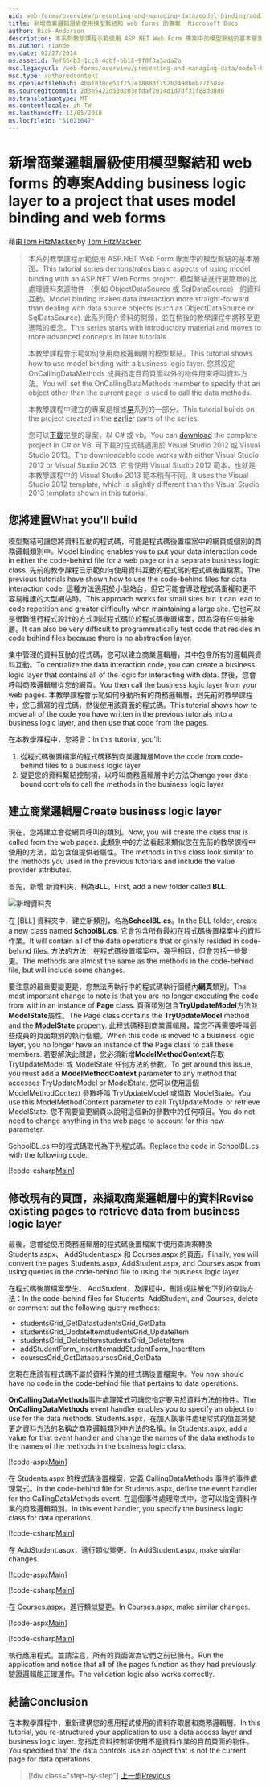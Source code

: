 ```yaml
---
uid: web-forms/overview/presenting-and-managing-data/model-binding/adding-business-logic-layer
title: 新增商業邏輯層級使用模型繫結和 web forms 的專案 |Microsoft Docs
author: Rick-Anderson
description: 本系列教學課程示範使用 ASP.NET Web Form 專案中的模型繫結的基本層面。 模型繫結進行資料互動更多簡單-...
ms.author: riande
ms.date: 02/27/2014
ms.assetid: 7ef664b3-1cc8-4cbf-bb18-9f0f3a3ada2b
msc.legacyurl: /web-forms/overview/presenting-and-managing-data/model-binding/adding-business-logic-layer
msc.type: authoredcontent
ms.openlocfilehash: 4ba1830ce51f257e18880f752b249dbeb77f504e
ms.sourcegitcommit: 2d3e5422d530203efdaf2014d1d7df31f88d08d0
ms.translationtype: MT
ms.contentlocale: zh-TW
ms.lasthandoff: 11/05/2018
ms.locfileid: "51021647"
---
```

<a name="adding-business-logic-layer-to-a-project-that-uses-model-binding-and-web-forms"></a><span data-ttu-id="92396-104">新增商業邏輯層級使用模型繫結和 web forms 的專案</span><span class="sxs-lookup"><span data-stu-id="92396-104">Adding business logic layer to a project that uses model binding and web forms</span></span>
====================
<span data-ttu-id="92396-105">藉由[Tom FitzMacken](https://github.com/tfitzmac)</span><span class="sxs-lookup"><span data-stu-id="92396-105">by [Tom FitzMacken](https://github.com/tfitzmac)</span></span>

> <span data-ttu-id="92396-106">本系列教學課程示範使用 ASP.NET Web Form 專案中的模型繫結的基本層面。</span><span class="sxs-lookup"><span data-stu-id="92396-106">This tutorial series demonstrates basic aspects of using model binding with an ASP.NET Web Forms project.</span></span> <span data-ttu-id="92396-107">模型繫結進行更簡單的比處理資料來源物件 （例如 ObjectDataSource 或 SqlDataSource） 的資料互動。</span><span class="sxs-lookup"><span data-stu-id="92396-107">Model binding makes data interaction more straight-forward than dealing with data source objects (such as ObjectDataSource or SqlDataSource).</span></span> <span data-ttu-id="92396-108">此系列簡介資料的開頭，並在稍後的教學課程中將移至更進階的概念。</span><span class="sxs-lookup"><span data-stu-id="92396-108">This series starts with introductory material and moves to more advanced concepts in later tutorials.</span></span>
> 
> <span data-ttu-id="92396-109">本教學課程會示範如何使用商務邏輯層的模型繫結。</span><span class="sxs-lookup"><span data-stu-id="92396-109">This tutorial shows how to use model binding with a business logic layer.</span></span> <span data-ttu-id="92396-110">您將設定 OnCallingDataMethods 成員指定目前頁面以外的物件用來呼叫資料方法。</span><span class="sxs-lookup"><span data-stu-id="92396-110">You will set the OnCallingDataMethods member to specify that an object other than the current page is used to call the data methods.</span></span>
> 
> <span data-ttu-id="92396-111">本教學課程中建立的專案是根據[早](retrieving-data.md)系列的一部分。</span><span class="sxs-lookup"><span data-stu-id="92396-111">This tutorial builds on the project created in the [earlier](retrieving-data.md) parts of the series.</span></span>
> 
> <span data-ttu-id="92396-112">您可以[下載](https://go.microsoft.com/fwlink/?LinkId=286116)完整的專案，以 C# 或 vb。</span><span class="sxs-lookup"><span data-stu-id="92396-112">You can [download](https://go.microsoft.com/fwlink/?LinkId=286116) the complete project in C# or VB.</span></span> <span data-ttu-id="92396-113">可下載的程式碼適用於 Visual Studio 2012 或 Visual Studio 2013。</span><span class="sxs-lookup"><span data-stu-id="92396-113">The downloadable code works with either Visual Studio 2012 or Visual Studio 2013.</span></span> <span data-ttu-id="92396-114">它會使用 Visual Studio 2012 範本，也就是本教學課程中的 Visual Studio 2013 範本稍有不同。</span><span class="sxs-lookup"><span data-stu-id="92396-114">It uses the Visual Studio 2012 template, which is slightly different than the Visual Studio 2013 template shown in this tutorial.</span></span>


## <a name="what-youll-build"></a><span data-ttu-id="92396-115">您將建置</span><span class="sxs-lookup"><span data-stu-id="92396-115">What you'll build</span></span>

<span data-ttu-id="92396-116">模型繫結可讓您將資料互動的程式碼，可能是程式碼後置檔案中的網頁或個別的商務邏輯類別中。</span><span class="sxs-lookup"><span data-stu-id="92396-116">Model binding enables you to put your data interaction code in either the code-behind file for a web page or in a separate business logic class.</span></span> <span data-ttu-id="92396-117">先前的教學課程已示範如何使用資料互動的程式碼的程式碼後置檔案。</span><span class="sxs-lookup"><span data-stu-id="92396-117">The previous tutorials have shown how to use the code-behind files for data interaction code.</span></span> <span data-ttu-id="92396-118">這種方法適用於小型站台，但它可能會導致程式碼重複和更不容易維護的大型網站時。</span><span class="sxs-lookup"><span data-stu-id="92396-118">This approach works for small sites but it can lead to code repetition and greater difficulty when maintaining a large site.</span></span> <span data-ttu-id="92396-119">它也可以是很難進行程式設計的方式測試程式碼位於程式碼後置檔案，因為沒有任何抽象層。</span><span class="sxs-lookup"><span data-stu-id="92396-119">It can also be very difficult to programmatically test code that resides in code behind files because there is no abstraction layer.</span></span>

<span data-ttu-id="92396-120">集中管理的資料互動的程式碼，您可以建立商業邏輯層，其中包含所有的邏輯與資料互動。</span><span class="sxs-lookup"><span data-stu-id="92396-120">To centralize the data interaction code, you can create a business logic layer that contains all of the logic for interacting with data.</span></span> <span data-ttu-id="92396-121">然後，您會呼叫商務邏輯層從您的網頁。</span><span class="sxs-lookup"><span data-stu-id="92396-121">You then call the business logic layer from your web pages.</span></span> <span data-ttu-id="92396-122">本教學課程會示範如何移動所有的商務邏輯層，到先前的教學課程中，您已撰寫的程式碼，然後使用該頁面的程式碼。</span><span class="sxs-lookup"><span data-stu-id="92396-122">This tutorial shows how to move all of the code you have written in the previous tutorials into a business logic layer, and then use that code from the pages.</span></span>

<span data-ttu-id="92396-123">在本教學課程中，您將會：</span><span class="sxs-lookup"><span data-stu-id="92396-123">In this tutorial, you'll:</span></span>

1. <span data-ttu-id="92396-124">從程式碼後置檔案的程式碼移到商業邏輯層</span><span class="sxs-lookup"><span data-stu-id="92396-124">Move the code from code-behind files to a business logic layer</span></span>
2. <span data-ttu-id="92396-125">變更您的資料繫結控制項，以呼叫商務邏輯層中的方法</span><span class="sxs-lookup"><span data-stu-id="92396-125">Change your data bound controls to call the methods in the business logic layer</span></span>

## <a name="create-business-logic-layer"></a><span data-ttu-id="92396-126">建立商業邏輯層</span><span class="sxs-lookup"><span data-stu-id="92396-126">Create business logic layer</span></span>

<span data-ttu-id="92396-127">現在，您將建立會從網頁呼叫的類別。</span><span class="sxs-lookup"><span data-stu-id="92396-127">Now, you will create the class that is called from the web pages.</span></span> <span data-ttu-id="92396-128">此類別中的方法看起來類似您在先前的教學課程中使用的方法，並包含值提供者屬性。</span><span class="sxs-lookup"><span data-stu-id="92396-128">The methods in this class look similar to the methods you used in the previous tutorials and include the value provider attributes.</span></span>

<span data-ttu-id="92396-129">首先，新增 新資料夾，稱為**BLL**。</span><span class="sxs-lookup"><span data-stu-id="92396-129">First, add a new folder called **BLL**.</span></span>

![新增資料夾](adding-business-logic-layer/_static/image1.png)

<span data-ttu-id="92396-131">在 [BLL] 資料夾中，建立新類別，名為**SchoolBL.cs**。</span><span class="sxs-lookup"><span data-stu-id="92396-131">In the BLL folder, create a new class named **SchoolBL.cs**.</span></span> <span data-ttu-id="92396-132">它會包含所有最初在程式碼後置檔案中的資料作業。</span><span class="sxs-lookup"><span data-stu-id="92396-132">It will contain all of the data operations that originally resided in code-behind files.</span></span> <span data-ttu-id="92396-133">方法的方法，在程式碼後置檔案中，幾乎相同，但會包括一些變更。</span><span class="sxs-lookup"><span data-stu-id="92396-133">The methods are almost the same as the methods in the code-behind file, but will include some changes.</span></span>

<span data-ttu-id="92396-134">要注意的最重要變更是，您無法再執行中的程式碼執行個體內**網頁**類別。</span><span class="sxs-lookup"><span data-stu-id="92396-134">The most important change to note is that you are no longer executing the code from within an instance of **Page** class.</span></span> <span data-ttu-id="92396-135">頁面類別包含**TryUpdateModel**方法並**ModelState**屬性。</span><span class="sxs-lookup"><span data-stu-id="92396-135">The Page class contains the **TryUpdateModel** method and the **ModelState** property.</span></span> <span data-ttu-id="92396-136">此程式碼移到商業邏輯層，當您不再需要呼叫這些成員的頁面類別的執行個體。</span><span class="sxs-lookup"><span data-stu-id="92396-136">When this code is moved to a business logic layer, you no longer have an instance of the Page class to call these members.</span></span> <span data-ttu-id="92396-137">若要解決此問題，您必須新增**ModelMethodContext**存取 TryUpdateModel 或 ModelState 任何方法的參數。</span><span class="sxs-lookup"><span data-stu-id="92396-137">To get around this issue, you must add a **ModelMethodContext** parameter to any method that accesses TryUpdateModel or ModelState.</span></span> <span data-ttu-id="92396-138">您可以使用這個 ModelMethodContext 參數呼叫 TryUpdateModel 或擷取 ModelState。</span><span class="sxs-lookup"><span data-stu-id="92396-138">You use this ModelMethodContext parameter to call TryUpdateModel or retrieve ModelState.</span></span> <span data-ttu-id="92396-139">您不需要變更網頁以說明這個新的參數中的任何項目。</span><span class="sxs-lookup"><span data-stu-id="92396-139">You do not need to change anything in the web page to account for this new parameter.</span></span>

<span data-ttu-id="92396-140">SchoolBL.cs 中的程式碼取代為下列程式碼。</span><span class="sxs-lookup"><span data-stu-id="92396-140">Replace the code in SchoolBL.cs with the following code.</span></span>

[!code-csharp[Main](adding-business-logic-layer/samples/sample1.cs)]

## <a name="revise-existing-pages-to-retrieve-data-from-business-logic-layer"></a><span data-ttu-id="92396-141">修改現有的頁面，來擷取商業邏輯層中的資料</span><span class="sxs-lookup"><span data-stu-id="92396-141">Revise existing pages to retrieve data from business logic layer</span></span>

<span data-ttu-id="92396-142">最後，您會從使用商務邏輯層的程式碼後置檔案中使用查詢來轉換 Students.aspx、 AddStudent.aspx 和 Courses.aspx 的頁面。</span><span class="sxs-lookup"><span data-stu-id="92396-142">Finally, you will convert the pages Students.aspx, AddStudent.aspx, and Courses.aspx from using queries in the code-behind file to using the business logic layer.</span></span>

<span data-ttu-id="92396-143">在程式碼後置檔案學生、 AddStudent，及課程中，刪除或註解化下列的查詢方法：</span><span class="sxs-lookup"><span data-stu-id="92396-143">In the code-behind files for Students, AddStudent, and Courses, delete or comment out the following query methods:</span></span>

- <span data-ttu-id="92396-144">studentsGrid\_GetData</span><span class="sxs-lookup"><span data-stu-id="92396-144">studentsGrid\_GetData</span></span>
- <span data-ttu-id="92396-145">studentsGrid\_UpdateItem</span><span class="sxs-lookup"><span data-stu-id="92396-145">studentsGrid\_UpdateItem</span></span>
- <span data-ttu-id="92396-146">studentsGrid\_DeleteItem</span><span class="sxs-lookup"><span data-stu-id="92396-146">studentsGrid\_DeleteItem</span></span>
- <span data-ttu-id="92396-147">addStudentForm\_InsertItem</span><span class="sxs-lookup"><span data-stu-id="92396-147">addStudentForm\_InsertItem</span></span>
- <span data-ttu-id="92396-148">coursesGrid\_GetData</span><span class="sxs-lookup"><span data-stu-id="92396-148">coursesGrid\_GetData</span></span>

<span data-ttu-id="92396-149">您現在應該有程式碼不屬於資料作業的程式碼後置檔案中。</span><span class="sxs-lookup"><span data-stu-id="92396-149">You now should have no code in the code-behind file that pertains to data operations.</span></span>

<span data-ttu-id="92396-150">**OnCallingDataMethods**事件處理常式可讓您指定要用於資料方法的物件。</span><span class="sxs-lookup"><span data-stu-id="92396-150">The **OnCallingDataMethods** event handler enables you to specify an object to use for the data methods.</span></span> <span data-ttu-id="92396-151">Students.aspx，在加入該事件處理常式的值並將變更之資料方法的名稱之商務邏輯類別中方法的名稱。</span><span class="sxs-lookup"><span data-stu-id="92396-151">In Students.aspx, add a value for that event handler and change the names of the data methods to the names of the methods in the business logic class.</span></span>

[!code-aspx[Main](adding-business-logic-layer/samples/sample2.aspx?highlight=3-4,8)]

<span data-ttu-id="92396-152">在 Students.aspx 的程式碼後置檔案，定義 CallingDataMethods 事件的事件處理常式。</span><span class="sxs-lookup"><span data-stu-id="92396-152">In the code-behind file for Students.aspx, define the event handler for the CallingDataMethods event.</span></span> <span data-ttu-id="92396-153">在這個事件處理常式中，您可以指定資料作業的商務邏輯類別。</span><span class="sxs-lookup"><span data-stu-id="92396-153">In this event handler, you specify the business logic class for data operations.</span></span>

[!code-csharp[Main](adding-business-logic-layer/samples/sample3.cs)]

<span data-ttu-id="92396-154">在 AddStudent.aspx，進行類似變更。</span><span class="sxs-lookup"><span data-stu-id="92396-154">In AddStudent.aspx, make similar changes.</span></span>

[!code-aspx[Main](adding-business-logic-layer/samples/sample4.aspx?highlight=3-4)]

[!code-csharp[Main](adding-business-logic-layer/samples/sample5.cs)]

<span data-ttu-id="92396-155">在 Courses.aspx，進行類似變更。</span><span class="sxs-lookup"><span data-stu-id="92396-155">In Courses.aspx, make similar changes.</span></span>

[!code-aspx[Main](adding-business-logic-layer/samples/sample6.aspx?highlight=3-4)]

[!code-csharp[Main](adding-business-logic-layer/samples/sample7.cs)]

<span data-ttu-id="92396-156">執行應用程式，並請注意，所有的頁面做為它們之前已擁有。</span><span class="sxs-lookup"><span data-stu-id="92396-156">Run the application and notice that all of the pages function as they had previously.</span></span> <span data-ttu-id="92396-157">驗證邏輯能正確運作。</span><span class="sxs-lookup"><span data-stu-id="92396-157">The validation logic also works correctly.</span></span>

## <a name="conclusion"></a><span data-ttu-id="92396-158">結論</span><span class="sxs-lookup"><span data-stu-id="92396-158">Conclusion</span></span>

<span data-ttu-id="92396-159">在本教學課程中，重新建構您的應用程式使用的資料存取層和商務邏輯層。</span><span class="sxs-lookup"><span data-stu-id="92396-159">In this tutorial, you re-structured your application to use a data access layer and business logic layer.</span></span> <span data-ttu-id="92396-160">您指定資料控制項使用不是資料作業的目前頁面的物件。</span><span class="sxs-lookup"><span data-stu-id="92396-160">You specified that the data controls use an object that is not the current page for data operations.</span></span>

> [!div class="step-by-step"]
> [<span data-ttu-id="92396-161">上一步</span><span class="sxs-lookup"><span data-stu-id="92396-161">Previous</span></span>](using-query-string-values-to-retrieve-data.md)
